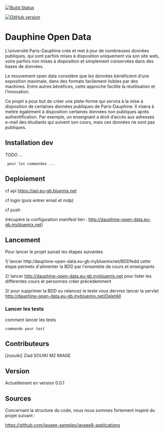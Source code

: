 
[![Build Status](https://travis-ci.org/benzait27/Dauphine-Open-Data.svg?branch=develop)](https://travis-ci.org/benzait27/Dauphine-Open-Data)

[![GitHub version](https://badge.fury.io/gh/benzait27%2FDauphine-Open-Data.svg)](https://badge.fury.io/gh/benzait27%2FDauphine-Open-Data)

# Dauphine Open Data

L’université Paris-Dauphine crée et met à jour de nombreuses données publiques, qui sont parfois mises à disposition uniquement via son site web, voire parfois non mises à disposition et simplement conservées dans des bases de données.

Le mouvement open data considère que les données bénéficient d’une exposition maximale, dans des formats facilement lisibles par des machines. Entre autres bénéfices, cette approche facilite la réutilisation et l’innovation.

Ce projet a pour but de créer une plate-forme qui servira à la mise à disposition de certaines données publiques de Paris-Dauphine. Il visera à mettre également à disposition certaines données non publiques après authentification. Par exemple, un enseignant a droit d’accès aux adresses e-mail des étudiants qui suivent son cours, mais ces données ne sont pas publiques.


## Installation dev

TODO ...
```
 pour les commandes ...
```
## Deploiement
cf api https://api.eu-gb.bluemix.net

cf login (puis entrer email et mdp)

cf push 

(récupère la configuration manifest lien : http://dauphine-open-data.eu-gb.mybluemix.net)

## Lancement

Pour lancer le projet suivait les étapes suivantes 

1/ lancer http:/dauphine-open-data.eu-gb.mybluemixnet/BDDfedd 
cette étape permets d'alimenter la BDD par l'ensemble de cours et enseignants 

2/ lancer http://dauphine-open-data.eu-gb.mybluemix.net 
pour lister les différentes cours et personnes créer précédemment 

3/ pour supprimer la BDD ou relancez le teste vous dervrez lancer la servlet http://dauphine-open-data.eu-gb.mybluemix.net/DeletAll


### Lancer les tests

comment lancer les tests 
```
commande pour test
```

## Contributeurs

[zsouiki] Ziad SOUIKI M2 MIAGE

## Version

Actuellement en version 0.0.1 


## Sources

Concernant la structure du code, nous nous sommes fortement inspiré du projet suivant : 

https://github.com/javaee-samples/javaee8-applications
